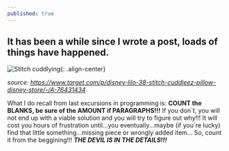 ```yaml
---
published: true
---
```

## It has been a while since I wrote a post, loads of things have happened.

![Stitch cuddlying][Stitch cuddlying and resting]{: .align-center} 

_source: https://www.target.com/p/disney-lilo-38-stitch-cuddleez-pillow-disney-store/-/A-76431434_


What I do recall from last excursions in programming is:
**COUNT the BLANKS, be sure of the AMOUNT if PARAGRAPHS!!!**
If you don´t, you will not end up with a viable solution and you will try to figure out why!!!
It will cost you hours of frustration until...you eventually...maybe (if you´re lucky) find that little something...missing piece or wrongly added item...
So, count it from the beggining!!! 
  _**THE DEVIL IS IN THE DETAILS!!!**_







[Stitch cuddlying and resting]:https://monikakaron.github.io/assets/images/Stitch_cuddley.jpeg
